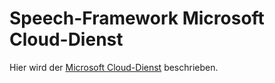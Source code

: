 # Speech-Framework Microsoft Cloud-Dienst

Hier wird der [Microsoft Cloud-Dienst](./Microsoft.md) beschrieben.